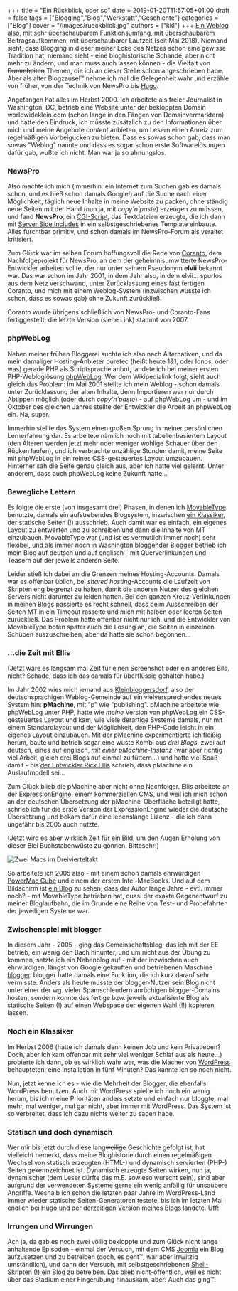 +++
title = "Ein Rückblick, oder so"
date = 2019-01-20T11:57:05+01:00
draft = false
tags = ["Blogging","Blog","Werkstatt","Geschichte"]
categories = ["Blog"]
cover = "/images/rueckblick.jpg"
authors = ["kkl"]
+++
[Ein Weblog also](https://konstantinklein.com), mit [sehr überschaubarem Funktionsumfang](../hugo/), mit überschaubarem Beitragsaufkommen, mit überschaubarer Laufzeit (seit Mai 2018). Niemand sieht, dass Blogging in dieser meiner Ecke des Netzes schon eine gewisse Tradition hat, niemand sieht - eine bloghistorische Schande, aber nicht mehr zu ändern, und man muss auch lassen können - die Vielfalt von ~~Dummheiten~~ Themen, die ich an dieser Stelle schon angeschrieben habe. Aber als alter Blogzausel&trade; nehme ich mal die Gelegenheit wahr und erzähle von früher, von der Technik von NewsPro bis [Hugo](https://gohugo.io/).

Angefangen hat alles im Herbst 2000. Ich arbeitete als freier Journalist in Washington, DC, betrieb eine Website unter der bekloppten Domain worldwideklein.com (schon lange in den Fängen von Domainvermarktern) und hatte den Eindruck, ich müsste zusätzlich zu den Informationen über mich und meine Angebote *content* anbieten, um Lesern einen Anreiz zum regelmäßigen Vorbeigucken zu bieten. Dass es sowas schon gab, dass man sowas "Weblog" nannte und dass es sogar schon erste Softwarelösungen dafür gab, wußte ich nicht. Man war ja  so ahnungslos.

### NewsPro

Also machte ich mich (immerhin: ein Internet zum Suchen gab es damals schon, und es hieß schon damals Google!) auf die Suche nach einer Möglichkeit, täglich neue Inhalte in meine Website zu packen, ohne ständig neue Seiten mit der Hand (nun ja, mit *copy'n'paste*) erzeugen zu müssen, und fand **NewsPro**, ein [CGI-Script](https://de.wikipedia.org/wiki/Common_Gateway_Interface), das Textdateien erzeugte, die ich dann mit [Server Side Includes](https://de.wikipedia.org/wiki/Server_Side_Includes) in ein selbstgeschriebenes Template einbaute. Alles furchtbar primitiv, und schon damals im NewsPro-Forum als veraltet kritisiert.

Zum Glück war im selben Forum hoffungsvoll die Rede von [Coranto](http://www.coranto.org/shtml/), dem Nachfolgeprojekt für NewsPro, an dem der geheimnisumwitterte NewsPro-Entwickler arbeiten sollte, der nur unter seinem Pseudonym **elvii** bekannt war. Das war schon im Jahr 2001, in dem Jahr also, in dem elvii... spurlos aus dem Netz verschwand, unter Zurücklassung eines fast fertigen Coranto, und mich mit einem Weblog-System (inzwischen wusste ich schon, dass es sowas gab) ohne Zukunft zurückließ.

Coranto wurde übrigens schließlich von NewsPro- und Coranto-Fans fertiggestellt; die letzte Version (siehe Link) stammt von 2007.

### phpWebLog

Neben meiner frühen Bloggerei suchte ich also nach Alternativen, und da mein damaliger Hosting-Anbieter puretec (heißt heute 1&1, oder Ionos, oder was) gerade PHP als Scriptsprache anbot, landete ich bei meiner ersten PHP-Webloglösung [phpWebLog](https://en.wikipedia.org/wiki/PhpWebLog). Wer dem Wikipedialink folgt, sieht auch gleich das Problem: Im Mai 2001 stellte ich mein Weblog - schon damals unter Zurücklassung der alten Inhalte, denn Importieren war nur durch Abtippen möglich (oder durch *copy'n'paste*) - auf phpWebLog um - und im Oktober des gleichen Jahres stellte der Entwickler die Arbeit an phpWebLog ein. Na, super.

Immerhin stellte das System einen großen Sprung in meiner persönlichen Lernerfahrung dar. Es arbeitete nämlich noch mit tabellenbasiertem Layout (den Älteren werden jetzt mehr oder weniger wohlige Schauer über den Rücken laufen), und ich verbrachte unzählige Stunden damit, meine Seite mit phpWebLog in ein reines CSS-gesteuertes Layout umzubauen. Hinterher sah die Seite genau gleich aus, aber ich hatte viel gelernt. Unter anderem, dass auch phpWebLog keine Zukunft hatte...

### Bewegliche Lettern

Es folgte die erste (von insgesamt drei) Phasen, in denen ich [MovableType](https://movabletype.org/) benutzte, damals ein aufstrebendes Blogsystem, inzwischen [ein Klassiker](https://en.wikipedia.org/wiki/Movable_Type), der statische Seiten (!) ausschrieb. Auch damit war es einfach, ein eigenes Layout zu entwerfen und zu schreiben und dann die Inhalte von MT einzubauen. MovableType war (und ist es vermutlich immer noch) sehr flexibel, und als immer noch in Washington bloggender Blogger betrieb ich mein Blog auf deutsch und auf englisch - mit Querverlinkungen und Teasern auf der jeweils anderen Seite.

Leider stieß ich dabei an die Grenzen meines Hosting-Accounts. Damals war es offenbar üblich, bei *shared hosting*-Accounts die Laufzeit von Skripten eng begrenzt zu halten, damit die anderen Nutzer des gleichen Servers nicht darunter zu leiden hatten. Bei den ganzen Kreuz-Verlinkungen in meinen Blogs passierte es recht schnell, dass beim Ausschreiben der Seiten MT in ein Timeout rasselte und mich mit halben oder leeren Seiten zurückließ. Das Problem hatte offenbar nicht nur ich, und die Entwickler von MovableType boten später auch die Lösung an, die Seiten in einzelnen Schüben auszuschreiben, aber da hatte sie schon begonnen...

### ...die Zeit mit Ellis

(Jetzt wäre es langsam mal Zeit für einen Screenshot oder ein anderes Bild, nicht? Schade, dass ich das damals für überflüssig gehalten habe.)

Im Jahr 2002 wies mich jemand aus [Kleinbloggersdorf](../kleinbloggersdorf-revisited/), also der deutschsprachigen Weblog-Gemeinde auf ein vielversprechendes neues System hin: **pMachine**, mit "p" wie "publishing". pMachine arbeitete wie phpWebLog unter PHP, hatte wie *meine* Version von phpWebLog ein CSS-gesteuertes Layout und kam, wie viele derartige Systeme damals, nur mit einem Standardlayout und der Möglichkeit, den PHP-Code leicht in ein eigenes Layout einzubauen. Mit der pMachine experimentierte ich fleißig herum, baute und betrieb sogar eine wüste Kombi aus *drei Blogs*, zwei auf deutsch, eines auf englisch, *mit einer pMachine-Instanz* (war aber richtig viel Arbeit, gleich drei Blogs auf einmal zu füttern...) und hatte viel Spaß damit - bis [der Entwickler Rick Ellis](https://en.wikipedia.org/wiki/EllisLab) schrieb, dass pMachine ein Auslaufmodell sei...

Zum Glück blieb die pMachine aber nicht ohne Nachfolger. Ellis arbeitete an der [ExpressionEngine](https://expressionengine.com/), einem kommerziellen CMS, und weil ich mich schon an der deutschen Übersetzung der pMachine-Oberfläche beteiligt hatte, schrieb ich für die erste Version der ExpressionEngine wieder die deutsche Übersetzung und bekam dafür eine lebenslange Lizenz - die ich dann ungefähr bis 2005 auch nutzte.

(Jetzt wird es aber wirklich Zeit für ein Bild, um den Augen Erholung von dieser ~~Blei~~ Buchstabenwüste zu gönnen. Bittesehr:)

![Zwei Macs im Dreivierteltakt](/images/macsphere.jpg "Zwei Macs im Dreivierteltakt")

So arbeitete ich 2005 also - mit einem schon damals ehrwürdigen [PowerMac Cube](https://de.wikipedia.org/wiki/Power_Mac_G4_Cube) und einem der ersten Intel-MacBooks. Und auf dem Bildschirm ist [ein Blog](https://vowe.net) zu sehen, dass der Autor lange Jahre - evtl. immer noch? - mit MovableType betrieben hat, quasi der exakte Gegenentwurf zu meiner Bloglaufbahn, die im Grunde eine Reihe von Test- und Probefahrten der jeweiligen Systeme war.

### Zwischenspiel mit blogger

In diesem Jahr - 2005 - ging das Gemeinschaftsblog, das ich mit der EE betrieb, ein wenig den Bach hinunter, und um nicht aus der Übung zu kommen, setzte ich ein Nebenblog auf - mit der inzwischen auch ehrwürdigen, längst von Google gekauften und betriebenen Maschine [blogger](https://draft.blogger.com/blogger.g#welcome). blogger hatte damals eine Funktion, die ich kurz darauf sehr vermisste: Anders als heute musste der blogger-Nutzer sein Blog nicht unter einer der wg. vieler Spamschleudern anrüchigen blogger-Domains hosten, sondern konnte das fertige bzw. jeweils aktualisierte Blog als statische Seiten (!) auf einen Webspace der eigenen Wahl (!!) kopieren lassen.

### Noch ein Klassiker

Im Herbst 2006 (hatte ich damals denn keinen Job und kein Privatleben? Doch, aber ich kam offenbar mit sehr viel weniger Schlaf aus als heute...) probierte ich dann, ob es wirklich wahr war, was die Macher von [WordPress](https://wordpress.org/) behaupteten: eine Installation in fünf Minuten? Das kannte ich so noch nicht.

Nun, jetzt kenne ich es - wie die Mehrheit der Blogger, die ebenfalls WordPress benutzen. Auch mit WordPress spielte ich noch ein wenig herum, bis ich meine Prioritäten anders setzte und einfach nur bloggte, mal mehr, mal weniger, mal gar nicht, aber immer mit WordPress. Das System ist so verbreitet, dass ich dazu nichts weiter zu sagen habe.

### Statisch und doch dynamisch

Wer mir bis jetzt durch diese lang~~weilig~~e Geschichte gefolgt ist, hat vielleicht bemerkt, dass meine Bloghistorie durch einen regelmäßigen Wechsel von statisch erzeugten (HTML-) und dynamisch servierten (PHP-) Seiten gekennzeichnet ist. Dynamisch erzeugte Seiten wirken, nun ja, dynamischer (dem Leser dürfte das m.E. sowieso wurscht sein), sind aber aufgrund der verwendeten Systeme gerne ein wenig anfällig für unsaubere Angriffe. Weshalb ich schon die letzten paar Jahre  im WordPress-Land immer wieder statische Seiten-Generatoren testete, bis ich im letzten Mai endlich bei [Hugo](../hugo) und der derzeitigen Version meines Blogs landete. Uff!

### Irrungen und Wirrungen

Ach ja, da gab es noch zwei völlig bekloppte und zum Glück nicht lange anhaltende Episoden - einmal der Versuch, mit dem CMS [Joomla](https://www.joomla.org/) ein Blog aufzusetzen und zu betreiben (doch, es geht&trade;, war aber irrwitzig umständlich), und dann der Versuch, mit selbstgeschriebenen [Shell-Skripten](https://de.wikipedia.org/wiki/Kommandozeile) (!) ein Blog zu betreiben. Das blieb nicht-öffentlich, weil es nicht über das Stadium einer Fingerübung hinauskam, aber: Auch das ging&trade;!
